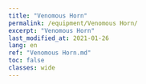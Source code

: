 ```yaml
---
title: "Venomous Horn"
permalink: /equipment/Venomous Horn/
excerpt: "Venomous Horn"
last_modified_at: 2021-01-26
lang: en
ref: "Venomous Horn.md"
toc: false
classes: wide
---
```


